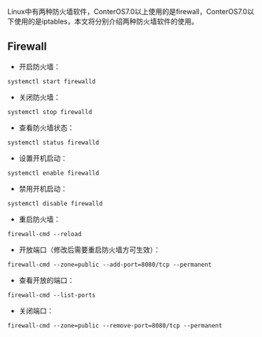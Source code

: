 Linux中有两种防火墙软件，ConterOS7.0以上使用的是firewall，ConterOS7.0以下使用的是iptables，本文将分别介绍两种防火墙软件的使用。

## Firewall

- 开启防火墙：

```shell
systemctl start firewalld
```

- 关闭防火墙：

```shell
systemctl stop firewalld
```

- 查看防火墙状态：

```shell
systemctl status firewalld
```

- 设置开机启动：

```shell
systemctl enable firewalld
```

- 禁用开机启动：

```shell
systemctl disable firewalld
```

- 重启防火墙：

```shell
firewall-cmd --reload
```

- 开放端口（修改后需要重启防火墙方可生效）：

```shell
firewall-cmd --zone=public --add-port=8080/tcp --permanent
```

- 查看开放的端口：

```shell
firewall-cmd --list-ports
```

- 关闭端口：

```shell
firewall-cmd --zone=public --remove-port=8080/tcp --permanent
```